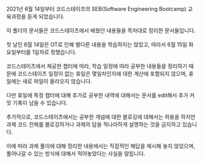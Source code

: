 2021년 6월 14일부터 코드스테이츠의 SEB(Software Engineering Bootcamp) 교육과정을 듣게 되었습니다.  
</br>
이 폴더의 문서들은 코드스테이츠에서 배웠던 내용들을 목차대로 정리한 문서들입니다.  
</br>
첫 날인 6월 14일은 OT로 인해 별다른 내용을 학습하지는 않았고, 따라서 6월 15일 화요일부터를 1일차로 정했습니다.  
</br>
코드스테이츠에서 제공한 챕터에 따라, 학습 일정에 따라 공부한 내용들을 정리하기 때문에 코드스테이츠 일정이 없는 휴일은 몇일차인지에 대한 계산에 포함되지 않으며, 휴일에는 새로 파일이 올라오지 않습니다.  
</br>
다만 휴일에 특정 챕터에 대해 추가로 공부한 내역에 대해서는 문서를 edit해서 추가 커밋 기록이 남을 수 있습니다.  
</br>
추가적으로, 코드스테이츠에서는 공부한 개념에 대한 블로깅에 대해서는 허용을 하지만 과제 코드 전체를 블로깅하거나 과제의 답을 적나라하게 설명하는 것을 금지하고 있습니다.  
</br>
이에 따라 과제 풀이에 대해 정리한 내용에서는 직접적인 해답을 제시해 놓지 않았으며, 풀어나갈 수 있는 방식에 대해서 적어놓았다는 사실을 알립니다.
